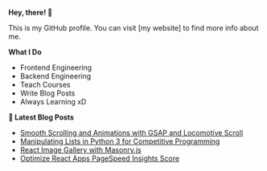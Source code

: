 **Hey, there! 👋**

This is my GitHub profile. You can visit [my website] to find more info about me.

**What I Do**

- Frontend Engineering
- Backend Engineering
- Teach Courses
- Write Blog Posts
- Always Learning xD

**📕 Latest Blog Posts**

<!-- BLOG-POST-LIST:START -->

- [Smooth Scrolling and Animations with GSAP and Locomotive Scroll](https://thetuteur.com/smooth-scrolling-and-animations-with-gsap-and-locomotive-scroll/?utm_source=rss&utm_medium=rss&utm_campaign=smooth-scrolling-and-animations-with-gsap-and-locomotive-scroll)
- [Manipulating Lists in Python 3 for Competitive Programming](https://thetuteur.com/manipulating-lists-in-python-3-for-comptetitive-programming/?utm_source=rss&utm_medium=rss&utm_campaign=manipulating-lists-in-python-3-for-comptetitive-programming)
- [React Image Gallery with Masonry.js](https://thetuteur.com/react-image-gallery-with-masonry-js/?utm_source=rss&utm_medium=rss&utm_campaign=react-image-gallery-with-masonry-js)
- [Optimize React Apps PageSpeed Insights Score](https://thetuteur.com/optimize-react-apps-pagespeed-insights-score/?utm_source=rss&utm_medium=rss&utm_campaign=optimize-react-apps-pagespeed-insights-score)
<!-- BLOG-POST-LIST:END -->

[my-website]: https://ziadalzarka.com/
